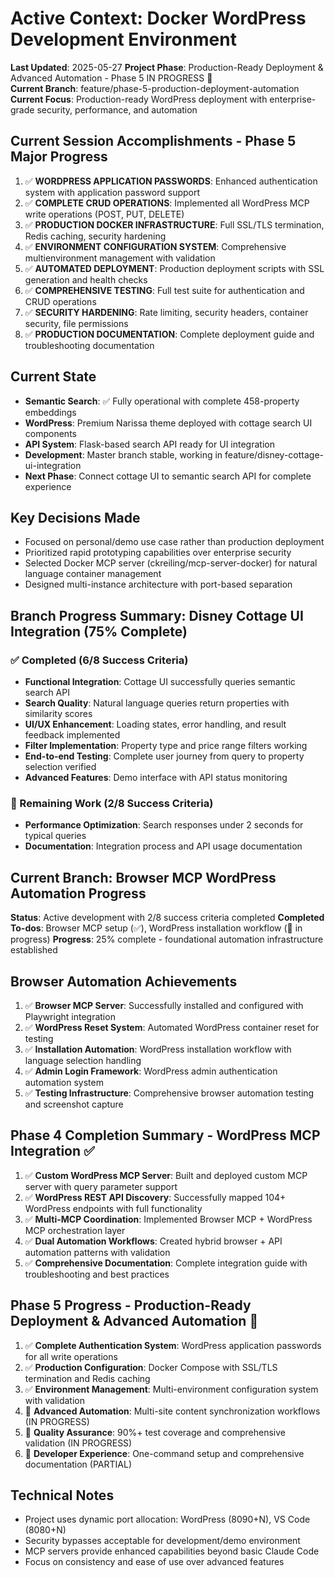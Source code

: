 # Active Context: Docker WordPress Development Environment

**Last Updated**: 2025-05-27
**Project Phase**: Production-Ready Deployment & Advanced Automation - Phase 5 IN PROGRESS 🚀  
**Current Branch**: feature/phase-5-production-deployment-automation
**Current Focus**: Production-ready WordPress deployment with enterprise-grade security, performance, and automation

## Current Session Accomplishments - Phase 5 Major Progress
1. ✅ **WORDPRESS APPLICATION PASSWORDS**: Enhanced authentication system with application password support
2. ✅ **COMPLETE CRUD OPERATIONS**: Implemented all WordPress MCP write operations (POST, PUT, DELETE)
3. ✅ **PRODUCTION DOCKER INFRASTRUCTURE**: Full SSL/TLS termination, Redis caching, security hardening
4. ✅ **ENVIRONMENT CONFIGURATION SYSTEM**: Comprehensive multienvironment management with validation
5. ✅ **AUTOMATED DEPLOYMENT**: Production deployment scripts with SSL generation and health checks
6. ✅ **COMPREHENSIVE TESTING**: Full test suite for authentication and CRUD operations
7. ✅ **SECURITY HARDENING**: Rate limiting, security headers, container security, file permissions
8. ✅ **PRODUCTION DOCUMENTATION**: Complete deployment guide and troubleshooting documentation

## Current State
- **Semantic Search**: ✅ Fully operational with complete 458-property embeddings
- **WordPress**: Premium Narissa theme deployed with cottage search UI components
- **API System**: Flask-based search API ready for UI integration
- **Development**: Master branch stable, working in feature/disney-cottage-ui-integration
- **Next Phase**: Connect cottage UI to semantic search API for complete experience

## Key Decisions Made
- Focused on personal/demo use case rather than production deployment
- Prioritized rapid prototyping capabilities over enterprise security
- Selected Docker MCP server (ckreiling/mcp-server-docker) for natural language container management
- Designed multi-instance architecture with port-based separation

## Branch Progress Summary: Disney Cottage UI Integration (75% Complete)
### ✅ Completed (6/8 Success Criteria)
- **Functional Integration**: Cottage UI successfully queries semantic search API
- **Search Quality**: Natural language queries return properties with similarity scores
- **UI/UX Enhancement**: Loading states, error handling, and result feedback implemented
- **Filter Implementation**: Property type and price range filters working
- **End-to-end Testing**: Complete user journey from query to property selection verified
- **Advanced Features**: Demo interface with API status monitoring

### 🔄 Remaining Work (2/8 Success Criteria)
- **Performance Optimization**: Search responses under 2 seconds for typical queries
- **Documentation**: Integration process and API usage documentation

## Current Branch: Browser MCP WordPress Automation Progress
**Status**: Active development with 2/8 success criteria completed
**Completed To-dos**: Browser MCP setup (✅), WordPress installation workflow (🔄 in progress)
**Progress**: 25% complete - foundational automation infrastructure established

## Browser Automation Achievements
1. ✅ **Browser MCP Server**: Successfully installed and configured with Playwright integration
2. ✅ **WordPress Reset System**: Automated WordPress container reset for testing
3. ✅ **Installation Automation**: WordPress installation workflow with language selection handling
4. ✅ **Admin Login Framework**: WordPress admin authentication automation system
5. ✅ **Testing Infrastructure**: Comprehensive browser automation testing and screenshot capture

## Phase 4 Completion Summary - WordPress MCP Integration ✅
1. ✅ **Custom WordPress MCP Server**: Built and deployed custom MCP server with query parameter support
2. ✅ **WordPress REST API Discovery**: Successfully mapped 104+ WordPress endpoints with full functionality
3. ✅ **Multi-MCP Coordination**: Implemented Browser MCP + WordPress MCP orchestration layer
4. ✅ **Dual Automation Workflows**: Created hybrid browser + API automation patterns with validation
5. ✅ **Comprehensive Documentation**: Complete integration guide with troubleshooting and best practices

## Phase 5 Progress - Production-Ready Deployment & Advanced Automation 🚀
1. ✅ **Complete Authentication System**: WordPress application passwords for all write operations
2. ✅ **Production Configuration**: Docker Compose with SSL/TLS termination and Redis caching
3. ✅ **Environment Management**: Multi-environment configuration system with validation
4. 🔄 **Advanced Automation**: Multi-site content synchronization workflows (IN PROGRESS)
5. 🔄 **Quality Assurance**: 90%+ test coverage and comprehensive validation (IN PROGRESS)
6. 🔄 **Developer Experience**: One-command setup and comprehensive documentation (PARTIAL)

## Technical Notes
- Project uses dynamic port allocation: WordPress (8090+N), VS Code (8080+N)
- Security bypasses acceptable for development/demo environment
- MCP servers provide enhanced capabilities beyond basic Claude Code
- Focus on consistency and ease of use over advanced features